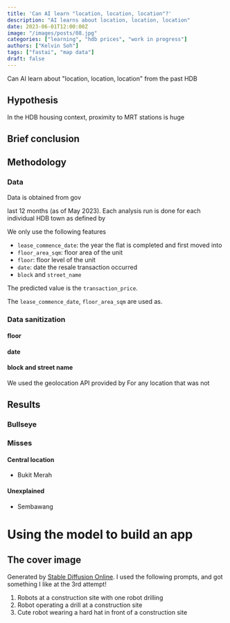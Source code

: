 ```yaml
---
title: 'Can AI learn "location, location, location"?'
description: "AI learns about location, location, location"
date: 2023-06-01T12:00:00Z
image: "/images/posts/08.jpg"
categories: ["learning", "hdb prices", "work in progress"]
authors: ["Kelvin Soh"]
tags: ["fastai", "map data"]
draft: false
---
```


Can AI learn about "location, location, location" from the past HDB

## Hypothesis

In the HDB housing context, proximity to MRT stations is huge

## Brief conclusion

## Methodology

### Data

Data is obtained from gov

last 12 months (as of May 2023).
Each analysis run is done for each individual HDB town as defined by

We only use the following features

- `lease_commence_date`: the year the flat is completed and first moved into
- `floor_area_sqm`: floor area of the unit
- `floor`: floor level of the unit
- `date`: date the resale transaction occurred
- `block` and `street_name`

The predicted value is the `transaction_price`.

The `lease_commence_date`, `floor_area_sqm` are used as.

### Data sanitization

#### floor

#### date

#### block and street name

We used the geolocation API provided by
For any location that was not

## Results

### Bullseye

### Misses

#### Central location

- Bukit Merah

#### Unexplained

- Sembawang

# Using the model to build an app

## The cover image

Generated by [Stable Diffusion Online](https://stablediffusionweb.com/).
I used the following prompts, and got something I like at the
3rd
attempt!

1. Robots at a construction site with one robot drilling
2. Robot operating a drill at a construction site
3. Cute robot wearing a hard hat in front of a construction site
